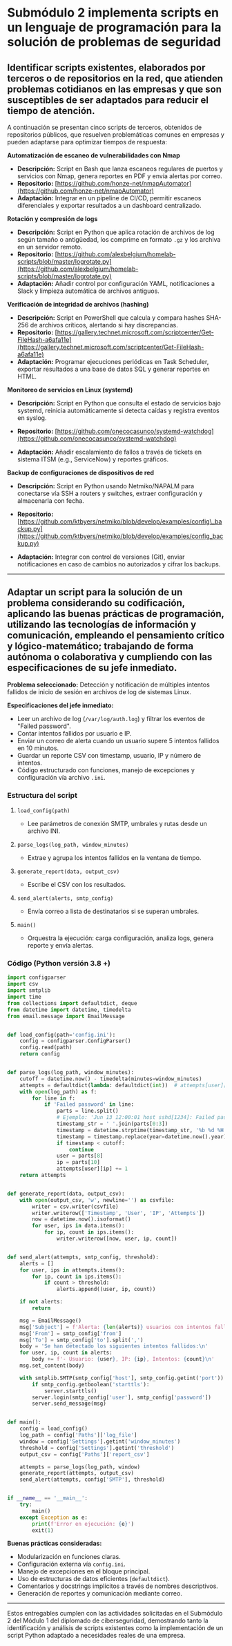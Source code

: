 # Submódulo 2 implementa scripts en un lenguaje de programación para la solución de problemas de seguridad

## Identificar scripts existentes, elaborados por terceros o de repositorios en la red, que atienden problemas cotidianos en las empresas y que son susceptibles de ser adaptados para reducir el tiempo de atención.

A continuación se presentan cinco scripts de terceros, obtenidos de repositorios públicos, que resuelven problemáticas comunes en empresas y pueden adaptarse para optimizar tiempos de respuesta:

**Automatización de escaneo de vulnerabilidades con Nmap**

   * **Descripción:** Script en Bash que lanza escaneos regulares de puertos y servicios con Nmap, genera reportes en PDF y envía alertas por correo.
   * **Repositorio:** [https://github.com/honze-net/nmapAutomator](https://github.com/honze-net/nmapAutomator)
   * **Adaptación:** Integrar en un pipeline de CI/CD, permitir escaneos diferenciales y exportar resultados a un dashboard centralizado.

**Rotación y compresión de logs**

   * **Descripción:** Script en Python que aplica rotación de archivos de log según tamaño o antigüedad, los comprime en formato `.gz` y los archiva en un servidor remoto.
   * **Repositorio:** [https://github.com/alexbelgium/homelab-scripts/blob/master/logrotate.py](https://github.com/alexbelgium/homelab-scripts/blob/master/logrotate.py)
   * **Adaptación:** Añadir control por configuración YAML, notificaciones a Slack y limpieza automática de archivos antiguos.

**Verificación de integridad de archivos (hashing)**

   * **Descripción:** Script en PowerShell que calcula y compara hashes SHA-256 de archivos críticos, alertando si hay discrepancias.
   * **Repositorio:** [https://gallery.technet.microsoft.com/scriptcenter/Get-FileHash-a6afa11e](https://gallery.technet.microsoft.com/scriptcenter/Get-FileHash-a6afa11e)
   * **Adaptación:** Programar ejecuciones periódicas en Task Scheduler, exportar resultados a una base de datos SQL y generar reportes en HTML.

**Monitoreo de servicios en Linux (systemd)**

   * **Descripción:** Script en Python que consulta el estado de servicios bajo systemd, reinicia automáticamente si detecta caídas y registra eventos en syslog.

   * **Repositorio:** [https://github.com/onecocasunco/systemd-watchdog](https://github.com/onecocasunco/systemd-watchdog)

   * **Adaptación:** Añadir escalamiento de fallos a través de tickets en sistema ITSM (e.g., ServiceNow) y reportes gráficos.

**Backup de configuraciones de dispositivos de red**

   * **Descripción:** Script en Python usando Netmiko/NAPALM para conectarse vía SSH a routers y switches, extraer configuración y almacenarla con fecha.

   * **Repositorio:** [https://github.com/ktbyers/netmiko/blob/develop/examples/config\_backup.py](https://github.com/ktbyers/netmiko/blob/develop/examples/config_backup.py)

   * **Adaptación:** Integrar con control de versiones (Git), enviar notificaciones en caso de cambios no autorizados y cifrar los backups.

---

## Adaptar un script para la solución de un problema considerando su codificación, aplicando las buenas prácticas de programación, utilizando las tecnologías de información y comunicación, empleando el pensamiento crítico y lógico-matemático; trabajando de forma autónoma o colaborativa y cumpliendo con las especificaciones de su jefe inmediato.

**Problema seleccionado:** Detección y notificación de múltiples intentos fallidos de inicio de sesión en archivos de log de sistemas Linux.

**Especificaciones del jefe inmediato:**

* Leer un archivo de log (`/var/log/auth.log`) y filtrar los eventos de "Failed password".
* Contar intentos fallidos por usuario e IP.
* Enviar un correo de alerta cuando un usuario supere 5 intentos fallidos en 10 minutos.
* Guardar un reporte CSV con timestamp, usuario, IP y número de intentos.
* Código estructurado con funciones, manejo de excepciones y configuración vía archivo `.ini`.

### Estructura del script

1. `load_config(path)`

   * Lee parámetros de conexión SMTP, umbrales y rutas desde un archivo INI.
2. `parse_logs(log_path, window_minutes)`

   * Extrae y agrupa los intentos fallidos en la ventana de tiempo.
3. `generate_report(data, output_csv)`

   * Escribe el CSV con los resultados.
4. `send_alert(alerts, smtp_config)`

   * Envía correo a lista de destinatarios si se superan umbrales.
5. `main()`

   * Orquestra la ejecución: carga configuración, analiza logs, genera reporte y envía alertas.

### Código (Python versión 3.8 +)

```python
import configparser
import csv
import smtplib
import time
from collections import defaultdict, deque
from datetime import datetime, timedelta
from email.message import EmailMessage


def load_config(path='config.ini'):
    config = configparser.ConfigParser()
    config.read(path)
    return config


def parse_logs(log_path, window_minutes):
    cutoff = datetime.now() - timedelta(minutes=window_minutes)
    attempts = defaultdict(lambda: defaultdict(int))  # attempts[user][ip] = count
    with open(log_path) as f:
        for line in f:
            if 'Failed password' in line:
                parts = line.split()
                # Ejemplo: 'Jun 13 12:00:01 host sshd[1234]: Failed password for invalid user root from 10.0.0.5 port 55874 ssh2'
                timestamp_str = ' '.join(parts[0:3])
                timestamp = datetime.strptime(timestamp_str, '%b %d %H:%M:%S')
                timestamp = timestamp.replace(year=datetime.now().year)
                if timestamp < cutoff:
                    continue
                user = parts[8]
                ip = parts[10]
                attempts[user][ip] += 1
    return attempts


def generate_report(data, output_csv):
    with open(output_csv, 'w', newline='') as csvfile:
        writer = csv.writer(csvfile)
        writer.writerow(['Timestamp', 'User', 'IP', 'Attempts'])
        now = datetime.now().isoformat()
        for user, ips in data.items():
            for ip, count in ips.items():
                writer.writerow([now, user, ip, count])


def send_alert(attempts, smtp_config, threshold):
    alerts = []
    for user, ips in attempts.items():
        for ip, count in ips.items():
            if count > threshold:
                alerts.append((user, ip, count))

    if not alerts:
        return

    msg = EmailMessage()
    msg['Subject'] = f'Alerta: {len(alerts)} usuarios con intentos fallidos'
    msg['From'] = smtp_config['from']
    msg['To'] = smtp_config['to'].split(',')
    body = 'Se han detectado los siguientes intentos fallidos:\n'
    for user, ip, count in alerts:
        body += f'- Usuario: {user}, IP: {ip}, Intentos: {count}\n'
    msg.set_content(body)

    with smtplib.SMTP(smtp_config['host'], smtp_config.getint('port')) as server:
        if smtp_config.getboolean('starttls'):
            server.starttls()
        server.login(smtp_config['user'], smtp_config['password'])
        server.send_message(msg)


def main():
    config = load_config()
    log_path = config['Paths']['log_file']
    window = config['Settings'].getint('window_minutes')
    threshold = config['Settings'].getint('threshold')
    output_csv = config['Paths']['report_csv']

    attempts = parse_logs(log_path, window)
    generate_report(attempts, output_csv)
    send_alert(attempts, config['SMTP'], threshold)


if __name__ == '__main__':
    try:
        main()
    except Exception as e:
        print(f'Error en ejecución: {e}')
        exit(1)
```

**Buenas prácticas consideradas:**

* Modularización en funciones claras.
* Configuración externa vía `config.ini`.
* Manejo de excepciones en el bloque principal.
* Uso de estructuras de datos eficientes (`defaultdict`).
* Comentarios y docstrings implícitos a través de nombres descriptivos.
* Generación de reportes y comunicación mediante correo.

---

Estos entregables cumplen con las actividades solicitadas en el Submódulo 2 del Módulo 1 del diplomado de ciberseguridad, demostrando tanto la identificación y análisis de scripts existentes como la implementación de un script Python adaptado a necesidades reales de una empresa.
